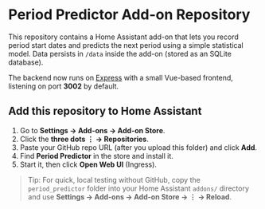 # Period Predictor Add-on Repository

This repository contains a Home Assistant add-on that lets you record period start dates and predicts the next period using a simple statistical model. Data persists in `/data` inside the add-on (stored as an SQLite database).

The backend now runs on [Express](https://expressjs.com/) with a small Vue-based frontend, listening on port **3002** by default.

## Add this repository to Home Assistant

1. Go to **Settings → Add-ons → Add-on Store**.
2. Click the **three dots ⋮ → Repositories**.
3. Paste your GitHub repo URL (after you upload this folder) and click **Add**.
4. Find **Period Predictor** in the store and install it.
5. Start it, then click **Open Web UI** (Ingress).

> Tip: For quick, local testing without GitHub, copy the `period_predictor` folder into your Home Assistant `addons/` directory and use **Settings → Add-ons → Add-on Store → ⋮ → Reload**.
